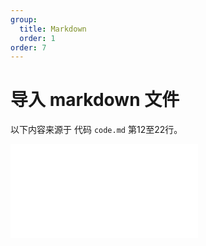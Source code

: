 ```yaml
---
group: 
  title: Markdown
  order: 1
order: 7
---
```


# 导入 markdown 文件

以下内容来源于 代码 `code.md` 第12至22行。
 
<!-- @include: ./code.md{123,136} -->
<embed src="./code.md#L12-L22"></embed>
